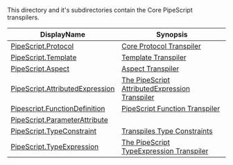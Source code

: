 This directory and it's subdirectories contain the Core PipeScript transpilers.


|DisplayName                                                               |Synopsis                                                                                 |
|--------------------------------------------------------------------------|-----------------------------------------------------------------------------------------|
|[PipeScript.Protocol](PipeScript.Protocol.psx.ps1)                        |[Core Protocol Transpiler](PipeScript.Protocol.psx.ps1)                                  |
|[PipeScript.Template](PipeScript.Template.psx.ps1)                        |[Template Transpiler](PipeScript.Template.psx.ps1)                                       |
|[PipeScript.Aspect](PipeScript.Aspect.psx.ps1)                            |[Aspect Transpiler](PipeScript.Aspect.psx.ps1)                                           |
|[PipeScript.AttributedExpression](PipeScript.AttributedExpression.psx.ps1)|[The PipeScript AttributedExpression Transpiler](PipeScript.AttributedExpression.psx.ps1)|
|[Pipescript.FunctionDefinition](Pipescript.FunctionDefinition.psx.ps1)    |[PipeScript Function Transpiler](Pipescript.FunctionDefinition.psx.ps1)                  |
|[PipeScript.ParameterAttribute](PipeScript.ParameterAttribute.psx.ps1)    |[](PipeScript.ParameterAttribute.psx.ps1)                                                |
|[PipeScript.TypeConstraint](PipeScript.TypeConstraint.psx.ps1)            |[Transpiles Type Constraints](PipeScript.TypeConstraint.psx.ps1)                         |
|[PipeScript.TypeExpression](PipeScript.TypeExpression.psx.ps1)            |[The PipeScript TypeExpression Transpiler](PipeScript.TypeExpression.psx.ps1)            |



